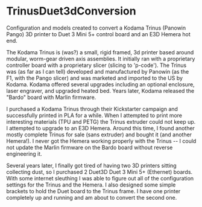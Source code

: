 # TrinusDuet3dConversion
Configuration and models created to convert a Kodama Trinus (Panowin Pango) 3D printer to Duet 3 Mini 5+ control board and an E3D Hemera hot end.

The Kodama Trinus is (was?) a small, rigid framed, 3d printer based around modular, worm-gear driven axis assemblies. It initially ran with a proprietary controller board with a proprietary slicer (slicing to 'p-code'). The Trinus was (as far as I can tell) developed and manufactured by Panowin (as the F1, with the Pango slicer) and was marketed and imported to the US by Kodama. Kodama offered several upgrades including an optional enclosure, laser engraver, and upgraded heated bed. Years later, Kodama released the "Bardo" board with Marlin firmware.

I purchased a Kodama Trinus through their Kickstarter campaign and successfully printed in PLA for a while. When I attempted to print more interesting materials (TPU and PETG) the Trinus extruder could not keep up. I attempted to upgrade to an E3D Hemera. Around this time, I found another mostly complete Trinus for sale (sans extruder) and bought it (and another Hemera!). I never got the Hemera working properly with the Trinus -- I could not update the Marlin firmware on the Bardo board without reverse engineering it.

Several years later, I finally got tired of having two 3D printers sitting collecting dust, so I purchased 2 Duet3D Duet 3 Mini 5+ (Ethernet) boards. With some internet sleuthing I was able to figure out all of the configuration settings for the Trinus and the Hemera. I also designed some simple brackets to hold the Duet board to the Trinus frame. I have one printer completely up and running and am about to convert the second one.
